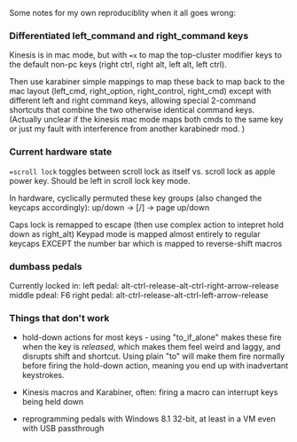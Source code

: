 Some notes for my own reproduciblity when it all goes wrong:

### Differentiated left_command and right_command keys

Kinesis is in mac mode, but with `=x` to map the top-cluster modifier keys to the default non-pc keys (right ctrl, right alt, left alt, left ctrl). 

Then use karabiner simple mappings to map these back to map back to the mac layout (left_cmd, right_option, right_control, right_cmd) except with different left and right command keys, allowing special 2-command shortcuts that combine the two otherwise identical command keys. (Actually unclear if the kinesis mac mode maps both cmds to the same key or just my fault with interference from another karabinedr mod. )

### Current hardware state

`=scroll lock` toggles between scroll lock as itself vs. scroll lock as apple power key. Should be left in scroll lock key mode.

In hardware, cyclically permuted these key groups (also changed the keycaps accordingly):
up/down -> \[/\] -> page up/down

Caps lock is remapped to escape (then use complex action to intepret hold down as right_alt)
Keypad mode is mapped almost entirely to regular keycaps EXCEPT the number bar which is mapped to reverse-shift macros


### dumbass pedals

Currently locked in:
left pedal: alt-ctrl-release-alt-ctrl-right-arrow-release
middle pdeal: F6
right pedal: alt-ctrl-release-alt-ctrl-left-arrow-release


### Things that don't work
 - hold-down actions for most keys - using "to_if_alone" makes these fire when the key is _released_, which makes them feel weird and laggy, and disrupts shift and shortcut. Using plain "to" will make them fire normally before firing the hold-down action, meaning you end up with inadvertant keystrokes.

 - Kinesis macros and Karabiner, often: firing a macro can interrupt keys being held down

 - reprogramming pedals with Windows 8.1 32-bit, at least in a VM even with USB passthrough